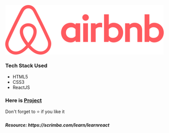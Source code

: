 <p align="center">
 <a href="https://airbnbscrimba.netlify.app/">
<img src="./public/image/airbnb-logo.png"/>
 </a>
 </p>
<h3>Tech Stack Used</h3>
 <ul>
 <li>HTML5</li>
 <li>CSS3</li>
 <li>ReactJS</li>
 </ul>
 
<h3>Here is <a href="https://airbnbscrimba.netlify.app/">Project</a></h3>
<p>Don't forget to ⭐ if you like it</p>
<h5>Resource: https://scrimba.com/learn/learnreact </h5>


